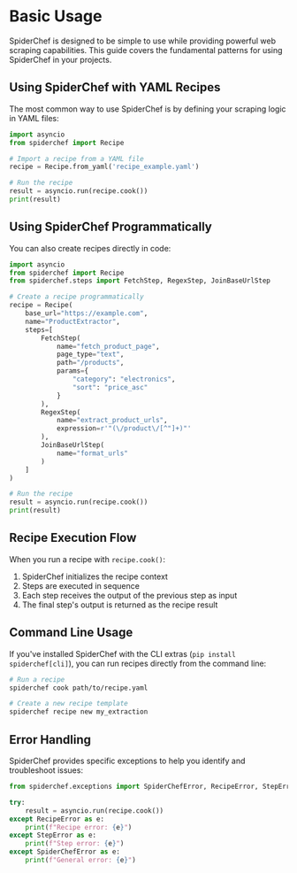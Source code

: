 # Basic Usage

SpiderChef is designed to be simple to use while providing powerful web scraping capabilities. This guide covers the fundamental patterns for using SpiderChef in your projects.

## Using SpiderChef with YAML Recipes

The most common way to use SpiderChef is by defining your scraping logic in YAML files:

```python
import asyncio
from spiderchef import Recipe

# Import a recipe from a YAML file
recipe = Recipe.from_yaml('recipe_example.yaml')

# Run the recipe
result = asyncio.run(recipe.cook())
print(result)
```

## Using SpiderChef Programmatically

You can also create recipes directly in code:

```python
import asyncio
from spiderchef import Recipe
from spiderchef.steps import FetchStep, RegexStep, JoinBaseUrlStep

# Create a recipe programmatically
recipe = Recipe(
    base_url="https://example.com",
    name="ProductExtractor",
    steps=[
        FetchStep(
            name="fetch_product_page",
            page_type="text",
            path="/products",
            params={
                "category": "electronics",
                "sort": "price_asc"
            }
        ),
        RegexStep(
            name="extract_product_urls",
            expression=r'"(\/product\/[^"]+)"'
        ),
        JoinBaseUrlStep(
            name="format_urls"
        )
    ]
)

# Run the recipe
result = asyncio.run(recipe.cook())
print(result)
```

## Recipe Execution Flow

When you run a recipe with `recipe.cook()`:

1. SpiderChef initializes the recipe context
2. Steps are executed in sequence
3. Each step receives the output of the previous step as input
4. The final step's output is returned as the recipe result

## Command Line Usage

If you've installed SpiderChef with the CLI extras (`pip install spiderchef[cli]`), you can run recipes directly from the command line:

```bash
# Run a recipe
spiderchef cook path/to/recipe.yaml

# Create a new recipe template
spiderchef recipe new my_extraction
```

## Error Handling

SpiderChef provides specific exceptions to help you identify and troubleshoot issues:

```python
from spiderchef.exceptions import SpiderChefError, RecipeError, StepError

try:
    result = asyncio.run(recipe.cook())
except RecipeError as e:
    print(f"Recipe error: {e}")
except StepError as e:
    print(f"Step error: {e}")
except SpiderChefError as e:
    print(f"General error: {e}")
```
